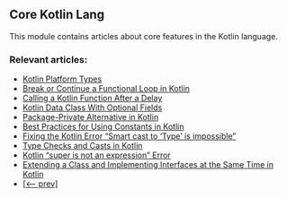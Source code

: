 ## Core Kotlin Lang

This module contains articles about core features in the Kotlin language.

### Relevant articles:
- [Kotlin Platform Types](https://www.baeldung.com/kotlin/platform-types)
- [Break or Continue a Functional Loop in Kotlin](https://www.baeldung.com/kotlin/break-continue-functional-loop)
- [Calling a Kotlin Function After a Delay](https://www.baeldung.com/kotlin/call-function-after-delay)
- [Kotlin Data Class With Optional Fields](https://www.baeldung.com/kotlin/data-class-optional-fields)
- [Package-Private Alternative in Kotlin](https://www.baeldung.com/kotlin/package-private-alternative)
- [Best Practices for Using Constants in Kotlin](https://www.baeldung.com/kotlin/constants-best-practices)
- [Fixing the Kotlin Error “Smart cast to ‘Type’ is impossible”](https://www.baeldung.com/kotlin/smart-cast-to-type-is-impossible)
- [Type Checks and Casts in Kotlin](https://www.baeldung.com/kotlin/type-checks-casts)
- [Kotlin “super is not an expression” Error](https://www.baeldung.com/kotlin/super-not-expression-error)
- [Extending a Class and Implementing Interfaces at the Same Time in Kotlin](https://www.baeldung.com/kotlin/extending-class-and-implementing-interfaces)
- [[<-- prev]](/core-kotlin-modules/core-kotlin-lang-2)
